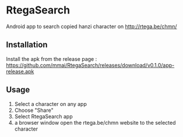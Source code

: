# RtegaSearch
Android app to search copied hanzi character on http://rtega.be/chmn/

## Installation

Install the apk from the release page : https://github.com/mmai/RtegaSearch/releases/download/v0.1.0/app-release.apk

## Usage

1. Select a character on any app
2. Choose "Share"
3. Select RtegaSearch app
4. a browser window open the rtega.be/chmn website to the selected character
